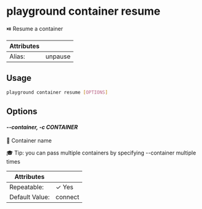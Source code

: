 # playground container resume

⏯️  Resume a container

| Attributes       | &nbsp;
|------------------|-------------
| Alias:           | unpause

## Usage

```bash
playground container resume [OPTIONS]
```

## Options

#### *--container, -c CONTAINER*

🐳 Container name  
  
🎓 Tip: you can pass multiple containers by specifying --container multiple times

| Attributes      | &nbsp;
|-----------------|-------------
| Repeatable:     |  ✓ Yes
| Default Value:  | connect


